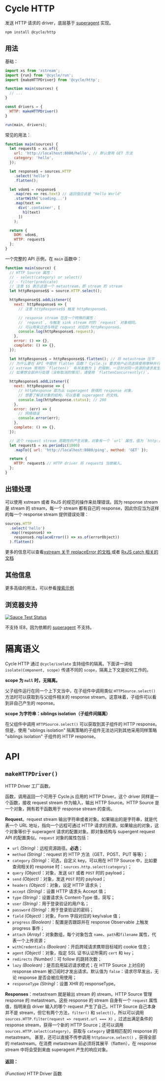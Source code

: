 # Cycle HTTP

发送 HTTP 请求的 driver，底层基于 [superagent](https://github.com/visionmedia/superagent) 实现。

```
npm install @cycle/http
```

## 用法

基础：

```js
import xs from 'xstream';
import {run} from '@cycle/run';
import {makeHTTPDriver} from '@cycle/http';

function main(sources) {
  // ...
}

const drivers = {
  HTTP: makeHTTPDriver()
}

run(main, drivers);
```

常见的用法：

```js
function main(sources) {
  let request$ = xs.of({
    url: 'http://localhost:8080/hello', // 默认使用 GET 方法
    category: 'hello',
  });

  let response$ = sources.HTTP
    .select('hello')
    .flatten();

  let vdom$ = response$
    .map(res => res.text) // 返回值应该是 "Hello World"
    .startWith('Loading...')
    .map(text =>
      div('.container', [
        h1(text)
      ])
    );

  return {
    DOM: vdom$,
    HTTP: request$
  };
}
```

一个完整的 API 示例，在 `main` 函数中：

```js
function main(source) {
  // HTTP Source 属性：
  // - select(category) or select()
  // - filter(predicate)
  // 注意 $$ 表示这是一个 metastream，即 stream 的 stream
  let httpResponse$$ = source.HTTP.select();

  httpResponse$$.addListener({
    next: httpResponse$ => {
      // 注意 httpResponse$$ 触发 httpResponse$。

      // response stream 包含一个特殊的属性：
      // `request`, 与触发 sink stream 时的 `request` 对象相同。
      // 可以用来过滤与特定 request 对应的 httpResponse$。
      console.log(httpResponse$.request);
    },
    error: () => {},
    complete: () => {},
  });

  let httpResponse$ = httpResponse$$.flatten(); // 将 metastream 压平
  // 为什么要在 API 中提供 flatten 函数？ Cycle.js 要求用户必须选择使用哪种并行策略。
  // xstream 常用的 `flatten()` 有并发数为 1 的限制，一旦针对同一资源的请求发生时，前面的相同的请求将会被取消。
  // 如果想全部并行处理（没有取消的情况），请使用 `flattenConcurrently()`。

  httpResponse$.addListener({
    next: httpResponse => {
      // httpResponse 即为从 superagent 获得的 response 对象，
      // 想要了解该对象的结构，可以查看 superagent 的文档。
      console.log(httpResponse.status); // 200
    },
    error: (err) => {
      // 网络错误
      console.error(err);
    },
    complete: () => {},
  });

  // 这个 request stream 周期性的产生对象，对象有一个 `url` 属性，值为 `http://localhost:8080/ping`。
  let request$ = xs.periodic(1000)
    .mapTo({ url: 'http://localhost:8080/ping', method: 'GET' });

  return {
    HTTP: request$ // HTTP driver 将 request$ 当做输入。
  };
}
```

## 出错处理

可以使用 xstream 或者 RxJS 的规范的操作来处理错误。因为 response stream 是 stream 的 stream，每一个 stream 都有自己的 response，因此你应当为这样的每一个 response stream 提供错误处理：

```js
sources.HTTP
  .select('hello')
  .map((response$) =>
    response$.replaceError(() => xs.of(errorObject))
  ).flatten()
```

更多的信息可以查看[xstream 关于 replaceError 的文档 ](https://github.com/staltz/xstream#replaceError) 或者 [RxJS catch 相关的文档](https://github.com/Reactive-Extensions/RxJS/blob/master/doc/api/core/operators/catch.md)

## 其他信息

更多高级的用法，可以参看[搜索示例](https://github.com/cyclejs/cyclejs/tree/master/examples/http-search-github)

## 浏览器支持

[![Sauce Test Status](https://saucelabs.com/browser-matrix/cyclejs-http.svg)](https://saucelabs.com/u/cyclejs-http)

不支持 IE8，因为依赖的 [superagent](https://github.com/visionmedia/superagent) 不支持。

# 隔离语义

Cycle HTTP 通过 `@cycle/isolate` 支持组件的隔离。下面讲一讲给 `isolate(Component, scope)` 传递不同的 `scope`，隔离上下文是如何工作的。

**scope 为 `null` 时，无隔离。**

父子组件运行在同一个上下文当中，在子组件中调用类似 `HTTPSource.select()` 方法时可以获取到与父组件相关的 response stream。这意味着，子组件可以看到非自己产生的 reponse。

**scope 为字符串：siblings isolation（子组件间隔离）**

在父组件中调用 `HTTPSource.select()` 可以获取到其子组件的 HTTP response。但是，使用  "siblings isolation" 隔离策略的子组件无法访问到其他采用同样策略 "siblings isolation" 子组件的 HTTP response。

# API


## `makeHTTPDriver()`

HTTP Driver 工厂函数。

函数，调用返回一个可用于 Cycle.js 应用的 HTTP Driver。这个 driver 同样是一个函数，接收 request stream 作为输入，输出 HTTP Source。HTTP Source 是一个对象，拥有若干函数用于 response stream 的查询。

**Request**。request stream 输出字符串或者对象。如果输出的是字符串，就是代表一个 URL 地址，指向一个远程可通过 HTTP 请求的资源。如果输出的对象，这个对象等价于 superagent 请求的配置对象。即对象结构与 supergent request API 的配置类似。`request` 对象的属性包括：

- `url` *(String)*：远程资源路径。**必选**；
- `method` *(String)*：request 的 HTTP 方法（GET、POST、PUT 等等）；
- `category` *(String)*：可选，自定义 key。可以用在 HTTP Source 中，比如要查询相关的  response 时：`sources.http.select(category)`；
- `query` *(Object)*：对象，发送 `GET` 或者 `POST` 时的 payload；
- `send` *(Object)*：对象，发送 `POST` 时的 payload；
- `headers` *(Object)*：对象，设定 HTTP 请求头；
- `accept` *(String)*：设置 HTTP 请求头 Accept 值；
- `type` *(String)*：设置请求头 Content-Type 值，简写；
- `user` *(String)*：用于登录验证的用户名；
- `password` *(String)*：用于登录验证的密码；
- `field` *(Object)*：对象，Form 字段对应的 key/value 值；
- `progress` *(Boolean)*：配置是否跟踪并在 response Observable 上触发 progress 事件；
- `attach` *(Array)*：对象数组，每个对象包含 `name`、`path`和`filename` 属性，代表一个上传资源；
- `withCredentials` *(Boolean)*：开启跨域请求携带目标域的 cookie 信息；
- `agent` *(Object)*：对象，指定 SSL 证书认证所需的 `cert` 和 `key`；
- `redirects` *(Number)*：可 follow 的跳转次数；
- `lazy` *(Boolean)*：是否启用延迟请求模式；在 HTTP Source 上对应的 response stream 被订阅时才发出请求。默认值为 `false`：请求尽早发出，无论 response 是否会被应用使用；
- `responseType` *(String)*：设置 XHR 的 responseType。

**Responses**：metastream 就是输出 stream 的 stream。HTTP Source 管理 response 的 metastream。这些 response 的 stream 自身有一个 `request` 属性值，指明来自 driver 输入的哪个 request 产生了自己。HTTP Source 自己本身并不是 stream，但它有两个方法，`filter()` 和 `select()`，所以可以调用 `sources.HTTP.filter(request => request.url === X)` ，过滤出满足条件的 response stream，获得一个新的 HTTP Source；还可以调用  `sources.HTTP.select(category)`，获取与 `category` 键值相匹配的 response 的 metastream。 甚至，还可以直接不传参调用 `httpSource.select()` ，获得全部的 metastream。在消费 metastream 前必须将其展平（flatten），在 response stream 中将会受到来由 superagent 产生的响应对象。

#### 返回：

*(Function)* HTTP Driver 函数
